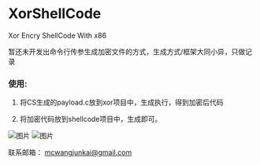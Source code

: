 # XorShellCode
Xor Encry ShellCode With x86

暂还未开发出命令行传参生成加密文件的方式，生成方式/框架大同小异，只做记录

### 使用:

1. 将CS生成的payload.c放到xor项目中，生成执行，得到加密后代码

2. 将加密代码放到shellcode项目中，生成即可。

![图片](https://user-images.githubusercontent.com/95454175/166134194-5a001b62-2207-43fb-80b5-7bbee366aac6.png)
![图片](https://user-images.githubusercontent.com/95454175/166134196-c0eeceb2-f9f7-4aa9-92f1-659b3ded3e2f.png)

联系邮箱： mcwangjunkai@gmail.com
